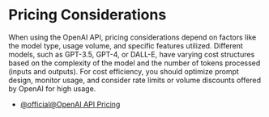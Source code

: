 # Pricing Considerations

When using the OpenAI API, pricing considerations depend on factors like the model type, usage volume, and specific features utilized. Different models, such as GPT-3.5, GPT-4, or DALL-E, have varying cost structures based on the complexity of the model and the number of tokens processed (inputs and outputs). For cost efficiency, you should optimize prompt design, monitor usage, and consider rate limits or volume discounts offered by OpenAI for high usage.

- [@official@OpenAI API Pricing](https://openai.com/api/pricing/)
